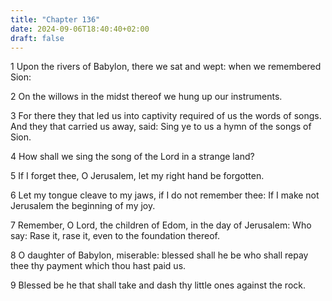 ```yaml
---
title: "Chapter 136"
date: 2024-09-06T18:40:40+02:00
draft: false
---
```




1 Upon the rivers of Babylon, there we sat and wept: when we remembered Sion:

2 On the willows in the midst thereof we hung up our instruments.

3 For there they that led us into captivity required of us the words of songs. And they that carried us away, said: Sing ye to us a hymn of the songs of Sion.

4 How shall we sing the song of the Lord in a strange land?

5 If I forget thee, O Jerusalem, let my right hand be forgotten.

6 Let my tongue cleave to my jaws, if I do not remember thee: If I make not Jerusalem the beginning of my joy.

7 Remember, O Lord, the children of Edom, in the day of Jerusalem: Who say: Rase it, rase it, even to the foundation thereof.

8 O daughter of Babylon, miserable: blessed shall he be who shall repay thee thy payment which thou hast paid us.

9 Blessed be he that shall take and dash thy little ones against the rock.

